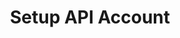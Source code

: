 ---
title: Setup API Account
excerpt: ''
deprecated: false
hidden: true
metadata:
  title: ''
  description: ''
  robots: index
next:
  description: ''
---